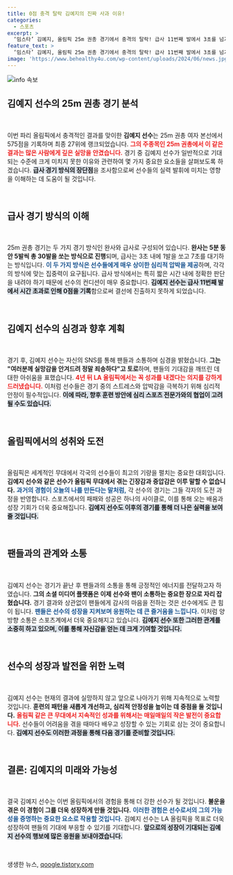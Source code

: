 ```yaml
---
title: 0점 충격 탈락 김예지의 진짜 사과 이유!
categories:
  - 스포츠
excerpt: >
  ‘밈스타’ 김예지, 올림픽 25m 권총 경기에서 충격의 탈락! 급사 11번째 발에서 3초를 넘겨 ‘0점’을 기록하며 결선 진출이 좌절됐다. 팬들에게 실망을 안긴 그는 “다시 꼭 만날 것”이라 다짐했다.
feature_text: >
  ‘밈스타’ 김예지, 올림픽 25m 권총 경기에서 충격의 탈락! 급사 11번째 발에서 3초를 넘겨 ‘0점’을 기록하며 결선 진출이 좌절됐다. 팬들에게 실망을 안긴 그는 “다시 꼭 만날 것”이라 다짐했다.
image: 'https://www.behealthy4u.com/wp-content/uploads/2024/06/news.jpg'
---
```


<p><img src="https://www.behealthy4u.com/wp-content/uploads/2024/06/news.jpg" alt="info 속보" /></p>

<h2 data-ke-size="size26">김예지 선수의 25m 권총 경기 분석</h2>

<p data-ke-size="size16">&nbsp;</p>

<p>이번 파리 올림픽에서 충격적인 결과를 맞이한 <b>김예지 선수</b>는 25m 권총 여자 본선에서 575점을 기록하며 최종 27위에 랭크되었습니다. <b><span style="color: #ee2323;">그의 주종목인 25m 권총에서 이 같은 결과는 많은 사람에게 깊은 실망을 안겼습니다.</span></b> 경기 중 김예지 선수가 일반적으로 기대되는 수준에 크게 미치지 못한 이유와 관련하여 몇 가지 중요한 요소들을 살펴보도록 하겠습니다. <b><span style="background-color: #21538527;">급사 경기 방식의 장단점</span></b>을 조사함으로써 선수들의 실력 발휘에 미치는 영향을 이해하는 데 도움이 될 것입니다.</p>

<p data-ke-size="size16">&nbsp;</p>

<h2 data-ke-size="size26">급사 경기 방식의 이해</h2>

<p data-ke-size="size16">&nbsp;</p>

<p>25m 권총 경기는 두 가지 경기 방식인 완사와 급사로 구성되어 있습니다. <b>완사는 5분 동안 5발씩 총 30발을 쏘는 방식으로 진행</b>되며, 급사는 3초 내에 1발을 쏘고 7초를 대기하는 방식입니다. <b><span style="color: #1a5490;">이 두 가지 방식은 선수들에게 매우 상이한 심리적 압박을 제공</span></b>하며, 각각의 방식에 맞는 집중력이 요구됩니다. 급사 방식에서는 특히 짧은 시간 내에 정확한 판단을 내려야 하기 때문에 선수의 컨디션이 매우 중요합니다. <b><span style="background-color: #21538527;">김예지 선수는 급사 11번째 발에서 시간 초과로 인해 0점을 기록</span></b>함으로써 결선에 진출하지 못하게 되었습니다.</p>

<p data-ke-size="size16">&nbsp;</p>

<h2 data-ke-size="size26">김예지 선수의 심경과 향후 계획</h2>

<p data-ke-size="size16">&nbsp;</p>

<p>경기 후, 김예지 선수는 자신의 SNS를 통해 팬들과 소통하며 심경을 밝혔습니다. <b>그는 "여러분께 실망감을 안겨드려 정말 죄송하다"고 토로</b>하며, 팬들의 기대감을 깨뜨린 데 대한 아쉬움을 표했습니다. <b><span style="color: #ee2323;">4년 뒤 LA 올림픽에서는 꼭 성과를 내겠다는 의지를 강하게 드러냈습니다.</span></b> 이처럼 선수들은 경기 중의 스트레스와 압박감을 극복하기 위해 심리적 안정이 필수적입니다. <b><span style="background-color: #21538527;">이에 따라, 향후 훈련 방안에 심리 스포츠 전문가와의 협업이 고려될 수도 있습니다.</span></b></p>

<p data-ke-size="size16">&nbsp;</p>

<h2 data-ke-size="size26">올림픽에서의 성취와 도전</h2>

<p data-ke-size="size16">&nbsp;</p>

<p>올림픽은 세계적인 무대에서 각국의 선수들이 최고의 기량을 펼치는 중요한 대회입니다. <b>김예지 선수와 같은 선수가 올림픽 무대에서 겪는 긴장감과 중압감은 이루 말할 수 없습니다.</b> <b><span style="color: #1a5490;">과거의 경험이 오늘의 나를 만든다는 말처럼,</span></b> 각 선수의 경기는 그들 각자의 도전 과정을 반영합니다. 스포츠에서의 패패와 성공은 하나의 사이클로, 이를 통해 오는 배움과 성장 기회가 더욱 중요해집니다. <b><span style="background-color: #21538527;">김예지 선수도 이후의 경기를 통해 더 나은 실력을 보여줄 것입니다.</span></b></p>

<p data-ke-size="size16">&nbsp;</p>

<h2 data-ke-size="size26">팬들과의 관계와 소통</h2>

<p data-ke-size="size16">&nbsp;</p>

<p>김예지 선수는 경기가 끝난 후 팬들과의 소통을 통해 긍정적인 에너지를 전달하고자 하였습니다. <b>그의 소셜 미디어 플랫폼은 이제 선수와 팬이 소통하는 중요한 장으로 자리 잡혔습니다.</b> 경기 결과와 상관없이 팬들에게 감사의 마음을 전하는 것은 선수에게도 큰 힘이 됩니다. <b><span style="color: #1a5490;">팬들은 선수의 성장을 지켜보며 응원하는 데 큰 즐거움을 느낍니다.</span></b> 이처럼 양방향 소통은 스포츠계에서 더욱 중요해지고 있습니다. <b><span style="background-color: #21538527;">김예지 선수 또한 그러한 관계를 소중히 하고 있으며, 이를 통해 자신감을 얻는 데 크게 기여할 것입니다.</span></b></p>

<p data-ke-size="size16">&nbsp;</p>

<h2 data-ke-size="size26">선수의 성장과 발전을 위한 노력</h2>

<p data-ke-size="size16">&nbsp;</p>

<p>김예지 선수는 현재의 결과에 실망하지 않고 앞으로 나아가기 위해 지속적으로 노력할 것입니다. <b>훈련의 패턴을 새롭게 개선하고, 심리적 안정성을 높이는 데 중점을 둘 것입니다.</b> <b><span style="color: #ee2323;">올림픽 같은 큰 무대에서 지속적인 성과를 위해서는 매일매일의 작은 발전이 중요합니다.</span></b> 선수들이 어려움을 겪을 때마다 배우고 성장할 수 있는 기회로 삼는 것이 중요합니다. <b><span style="background-color: #21538527;">김예지 선수도 이러한 과정을 통해 다음 경기를 준비할 것입니다.</span></b></p>

<p data-ke-size="size16">&nbsp;</p>

<h2 data-ke-size="size26">결론: 김예지의 미래와 가능성</h2>

<p data-ke-size="size16">&nbsp;</p>

<p>결국 김예지 선수는 이번 올림픽에서의 경험을 통해 더 강한 선수가 될 것입니다. <b>불운을 겪은 이 경험이 그를 더욱 성장하게 만들 것입니다.</b> <b><span style="color: #1a5490;">이러한 경험은 선수로서의 그의 가능성을 증명하는 중요한 요소로 작용할 것입니다.</span></b> 김예지 선수는 LA 올림픽을 목표로 더욱 성장하여 팬들의 기대에 부응할 수 있기를 기대합니다. <b><span style="background-color: #21538527;">앞으로의 성장이 기대되는 김예지 선수의 행보에 많은 응원을 보내야겠습니다.</span></b></p>

<p data-ke-size="size16">&nbsp;</p>
생생한 뉴스, <a href="https://qoogle.tistory.com" rel="dofollow">qoogle.tistory.com</a>


